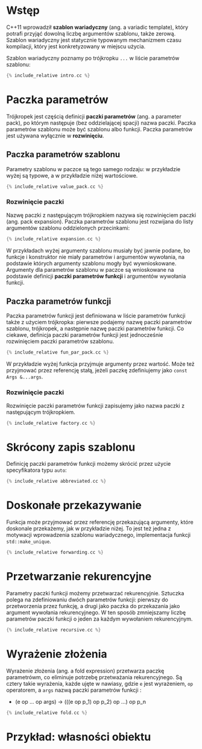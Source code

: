 # Wstęp

C++11 wprowadził **szablon wariadyczny** (ang. a variadic template),
który potrafi przyjąć dowolną liczbę argumentów szablonu, także
zerową.  Szablon wariadyczny jest statycznie typowanym mechanizmem
czasu kompilacji, który jest konkretyzowany w miejscu użycia.

Szablon wariadyczny poznamy po trójkropku `...` w liście parametrów
szablonu:

```cpp
{% include_relative intro.cc %}
```

# Paczka parametrów

Trójkropek jest częścią definicji **paczki parametrów** (ang. a
parameter pack), po którym następuje (bez oddzielającej spacji) nazwa
paczki.  Paczka parametrów szablonu może być szablonu albo funkcji.
Paczka parametrów jest używana wyłącznie w **rozwinięciu**.

## Paczka parametrów szablonu

Parametry szablonu w paczce są tego samego rodzaju: w przykładzie
wyżej są typowe, a w przykładzie niżej wartościowe.

```cpp
{% include_relative value_pack.cc %}
```

### Rozwinięcie paczki

Nazwę paczki z następującym trójkropkiem nazywa się rozwinięciem
paczki (ang. pack expansion).  Paczka parametrów szablonu jest
rozwijana do listy argumentów szablonu oddzielonych przecinkami:

```cpp
{% include_relative expansion.cc %}
```

W przykładach wyżej argumenty szablonu musiały być jawnie podane, bo
funkcje i konstruktor nie miały parametrów i argumentów wywołania, na
podstawie których argumenty szablonu mogły być wywnioskowane.
Argumenty dla parametrów szablonu w paczce są wnioskowane na podstawie
definicji **paczki parametrów funkcji** i argumentów wywołania
funkcji.

## Paczka parametrów funkcji

Paczka parametrów funkcji jest definiowana w liście parametrów funkcji
także z użyciem trójkropka: pierwsze podajemy nazwę paczki parametrów
szablonu, trójkropek, a następnie nazwę paczki parametrów funkcji.  Co
ciekawe, definicja paczki parametrów funkcji jest jednocześnie
rozwinięciem paczki parametrów szablonu.

```cpp
{% include_relative fun_par_pack.cc %}
```

W przykładzie wyżej funkcja przyjmuje argumenty przez wartość.  Może
też przyjmować przez referencję stałą, jeżeli paczkę zdefiniujemy jako
`const Args &...args`.

### Rozwinięcie paczki

Rozwinięcie paczki parametrów funkcji zapisujemy jako nazwa paczki z
następującym trójkropkiem.

```cpp
{% include_relative factory.cc %}
```

# Skrócony zapis szablonu

Definicję paczki parametrów funkcji możemy skrócić przez użycie
specyfikatora typu `auto`:

```cpp
{% include_relative abbreviated.cc %}
```

# Doskonałe przekazywanie

Funkcja może przyjmować przez referencję przekazującą argumenty, które
doskonale przekażemy, jak w przykładzie niżej.  To jest też jedna z
motywacji wprowadzenia szablonu wariadycznego, implementacja funkcji
`std::make_unique`.

```cpp
{% include_relative forwarding.cc %}
```

# Przetwarzanie rekurencyjne

Parametry paczki funkcji możemy przetwarzać rekurencyjnie.  Sztuczka
polega na zdefiniowaniu dwóch parametrów funkcji: pierwszy do
przetworzenia przez funkcję, a drugi jako paczka do przekazania jako
argument wywołania rekurencyjnego.  W ten sposób zmniejszamy liczbę
parametrów paczki funkcji o jeden za każdym wywołaniem rekurencyjnym.

```cpp
{% include_relative recursive.cc %}
```

# Wyrażenie złożenia

Wyrażenie złożenia (ang. a fold expression) przetwarza paczkę
parametrówm, co eliminuje potrzebę przetważania rekurencyjnego.  Są
cztery takie wyrażenia, każde ujęte w nawiasy, gdzie `e` jest
wyrażeniem, `op` operatorem, a `args` nazwą paczki parametrów funkcji
:

* (e op ... op args) -> (((e op p_1) op p_2) op ...) op p_n

```cpp
{% include_relative fold.cc %}
```

# Przykład: własności obiektu
